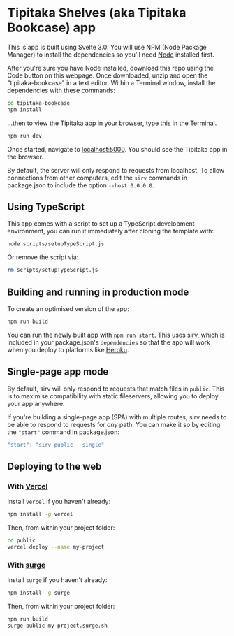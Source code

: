 
# Tipitaka Shelves (aka Tipitaka Bookcase) app

This is app is built using Svelte 3.0.  You will use NPM (Node Package Manager) to install the dependencies so you'll need [Node](https://nodejs.org/en/download/) installed first.

After you're sure you have Node installed, download this repo using the Code button on this webpage.  Once downloaded, unzip and open the "tipitaka-bookcase" in a text editor.  Within a Terminal window, install the dependencies with these commands:

```bash
cd tipitaka-bookcase
npm install
```

...then to view the Tipitaka app in your browser, type this in the Terminal.  

```bash
npm run dev
```

Once started, navigate to [localhost:5000](http://localhost:5000). You should see the Tipitaka app in the browser. 

By default, the server will only respond to requests from localhost. To allow connections from other computers, edit the `sirv` commands in package.json to include the option `--host 0.0.0.0`.


## Using TypeScript

This app comes with a script to set up a TypeScript development environment, you can run it immediately after cloning the template with:

```bash
node scripts/setupTypeScript.js
```

Or remove the script via:

```bash
rm scripts/setupTypeScript.js
```

## Building and running in production mode

To create an optimised version of the app:

```bash
npm run build
```

You can run the newly built app with `npm run start`. This uses [sirv](https://github.com/lukeed/sirv), which is included in your package.json's `dependencies` so that the app will work when you deploy to platforms like [Heroku](https://heroku.com).


## Single-page app mode

By default, sirv will only respond to requests that match files in `public`. This is to maximise compatibility with static fileservers, allowing you to deploy your app anywhere.

If you're building a single-page app (SPA) with multiple routes, sirv needs to be able to respond to requests for *any* path. You can make it so by editing the `"start"` command in package.json:

```js
"start": "sirv public --single"
```

## Deploying to the web

### With [Vercel](https://vercel.com)

Install `vercel` if you haven't already:

```bash
npm install -g vercel
```

Then, from within your project folder:

```bash
cd public
vercel deploy --name my-project
```

### With [surge](https://surge.sh/)

Install `surge` if you haven't already:

```bash
npm install -g surge
```

Then, from within your project folder:

```bash
npm run build
surge public my-project.surge.sh
```
